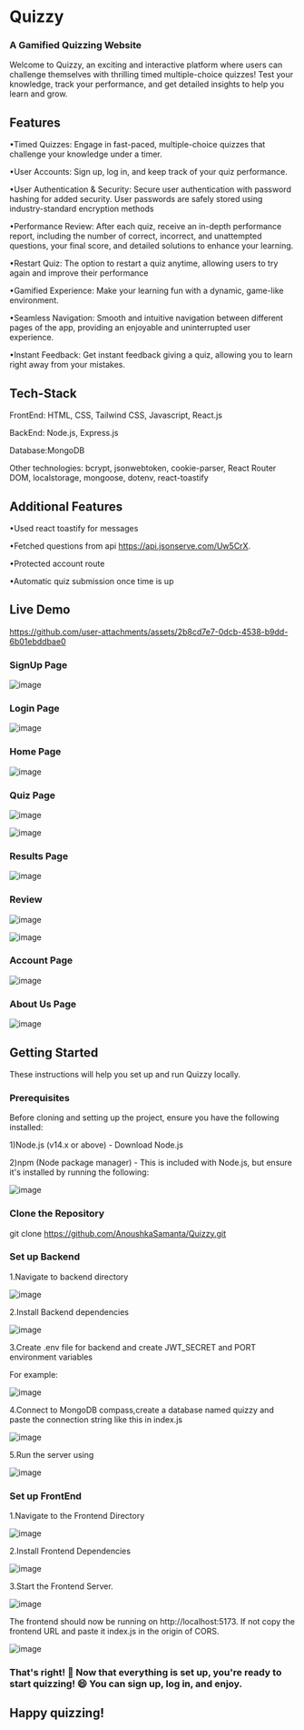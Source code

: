 # Quizzy
### A Gamified Quizzing Website

Welcome to Quizzy, an exciting and interactive platform where users can challenge themselves with thrilling timed multiple-choice quizzes! Test your knowledge, track your performance, and get detailed insights to help you learn and grow.

## Features
•Timed Quizzes: Engage in fast-paced, multiple-choice quizzes that challenge your knowledge under a timer.

•User Accounts: Sign up, log in, and keep track of your quiz performance.

•User Authentication & Security: Secure user authentication with password hashing for added security. User passwords are safely stored using industry-standard encryption methods

•Performance Review: After each quiz, receive an in-depth performance report, including the number of correct, incorrect, and unattempted questions, your final score, and detailed solutions to enhance your learning.

•Restart Quiz: The option to restart a quiz anytime, allowing users to try again and improve their performance

•Gamified Experience: Make your learning fun with a dynamic, game-like environment.

•Seamless Navigation: Smooth and intuitive navigation between different pages of the app, providing an enjoyable and uninterrupted user experience.

•Instant Feedback: Get instant feedback giving a quiz, allowing you to learn right away from your mistakes.


## Tech-Stack
FrontEnd: HTML, CSS, Tailwind CSS, Javascript, React.js

BackEnd: Node.js, Express.js

Database:MongoDB

Other technologies: bcrypt, jsonwebtoken, cookie-parser, React Router DOM, localstorage, mongoose, dotenv, react-toastify

## Additional Features
•Used react toastify for messages

•Fetched questions from api https://api.jsonserve.com/Uw5CrX.

•Protected account route

•Automatic quiz submission once time is up


## Live Demo




https://github.com/user-attachments/assets/2b8cd7e7-0dcb-4538-b9dd-6b01ebddbae0


### SignUp Page

![image](https://github.com/user-attachments/assets/d5ba5fc8-bcfd-4db9-be51-fac3ca566e88)


### Login Page
![image](https://github.com/user-attachments/assets/0fdcd2c3-10a1-487e-b9f0-f59c678f3082)


### Home Page

![image](https://github.com/user-attachments/assets/0d6b1827-8ee8-4219-a378-1d4af2ea8a54)


### Quiz Page


![image](https://github.com/user-attachments/assets/3aaabcdf-83ce-4da2-904e-7f7a420b84dc)

![image](https://github.com/user-attachments/assets/93dec75c-1052-461d-86f0-3bc6c332dd43)


### Results Page


![image](https://github.com/user-attachments/assets/bf2248df-0c73-44d1-8ee9-0a3ae65aec6a)

### Review

![image](https://github.com/user-attachments/assets/f8e5d5e1-f350-4c40-8866-ee41d71a9676)

![image](https://github.com/user-attachments/assets/805ed2ef-6a78-448c-9745-8ba9bc38619b)


### Account Page

![image](https://github.com/user-attachments/assets/36a82a3e-b8fc-497a-aa4d-888be5643be3)

### About Us Page

![image](https://github.com/user-attachments/assets/c0514619-f05c-4862-a494-62065f4b88c6)


## Getting Started
These instructions will help you set up and run Quizzy locally.

### Prerequisites

Before cloning and setting up the project, ensure you have the following installed:

1)Node.js (v14.x or above) - Download Node.js

2)npm (Node package manager) - This is included with Node.js, but ensure it's installed by running the following:


![image](https://github.com/user-attachments/assets/e961375d-3a83-4443-85d3-4a2b1de0ae63)


### Clone the Repository

git clone https://github.com/AnoushkaSamanta/Quizzy.git


### Set up Backend
1.Navigate to backend directory


![image](https://github.com/user-attachments/assets/6aa801c8-78b1-42dc-9784-9e348d41d7e8)

2.Install Backend dependencies

![image](https://github.com/user-attachments/assets/114a85b6-be1c-4a96-87e6-6a1a40f6d658)


3.Create .env file for backend and create JWT_SECRET and PORT environment variables

For example:

![image](https://github.com/user-attachments/assets/db5be84d-976b-4fe0-bf6f-047e343507f4)

4.Connect to MongoDB compass,create a database named quizzy and paste the connection string like this in index.js

![image](https://github.com/user-attachments/assets/1808f78f-7d56-48d8-a464-feb4db447f71)

5.Run the server using


![image](https://github.com/user-attachments/assets/547db8e7-f296-432e-93fa-5c3f4e26ee39)


### Set up FrontEnd

1.Navigate to the Frontend Directory

![image](https://github.com/user-attachments/assets/b763ab19-ad65-420b-a37e-a20f2bea0f63)

2.Install Frontend Dependencies

![image](https://github.com/user-attachments/assets/c5ddc51f-0d64-462e-a1f3-b1eb7c49a9b5)

3.Start the Frontend Server.

![image](https://github.com/user-attachments/assets/5009296c-7e7e-40ba-b6ce-3640f13c8d3b)


The frontend should now be running on http://localhost:5173.
If not copy the frontend URL and paste it index.js in the origin of CORS.

![image](https://github.com/user-attachments/assets/db148d7d-e1f1-4ad7-b9e0-7d5abbb7dcbe)



### That's right! 🎉 Now that everything is set up, you're ready to start quizzing! 😄 You can sign up, log in, and enjoy.
## Happy quizzing!















